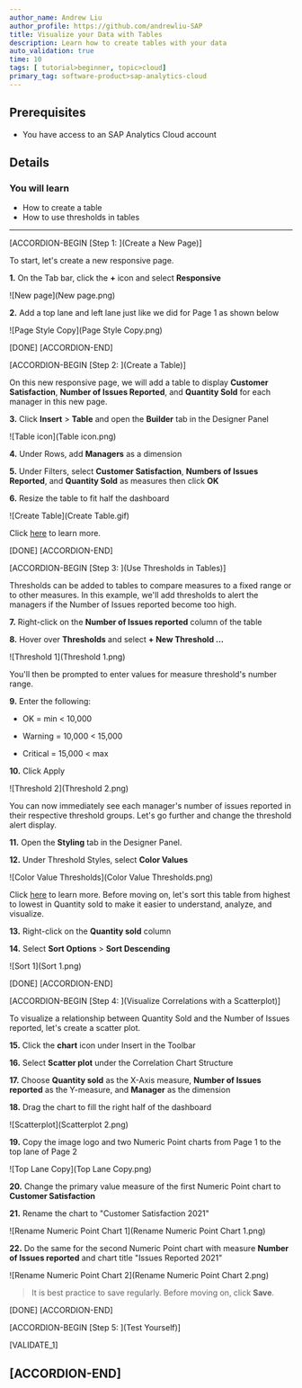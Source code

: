 ```yaml
---
author_name: Andrew Liu
author_profile: https://github.com/andrewliu-SAP
title: Visualize your Data with Tables
description: Learn how to create tables with your data
auto_validation: true
time: 10
tags: [ tutorial>beginner, topic>cloud]
primary_tag: software-product>sap-analytics-cloud
---
```


## Prerequisites
 - You have access to an SAP Analytics Cloud account

## Details
### You will learn
  - How to create a table
  - How to use thresholds in tables

<!-- Add additional information: Background information, longer prerequisites -->

---

[ACCORDION-BEGIN [Step 1: ](Create a New Page)]

To start, let's create a new responsive page.  

**1.** On the Tab bar, click the **+** icon and select **Responsive**

![New page](New page.png)

**2.** Add a top lane and left lane just like we did for Page 1 as shown below

![Page Style Copy](Page Style Copy.png)

[DONE]
[ACCORDION-END]

[ACCORDION-BEGIN [Step 2: ](Create a Table)]

On this new responsive page, we will add a table to display **Customer Satisfaction**, **Number of Issues Reported**, and **Quantity Sold** for each manager in this new page.  

**3.** Click **Insert** > **Table** and open the **Builder** tab in the Designer Panel

![Table icon](Table icon.png)

**4.**	Under Rows, add **Managers** as a dimension  

**5.**	Under Filters, select **Customer Satisfaction**, **Numbers of Issues Reported**, and **Quantity Sold** as measures then click **OK**  

**6.**	Resize the table to fit half the dashboard  

![Create Table](Create Table.gif)

Click [here](https://help.sap.com/viewer/00f68c2e08b941f081002fd3691d86a7/release/en-US/77278faf3b3446b180d7ae9f5b873f94.html) to learn more.

[DONE]
[ACCORDION-END]


[ACCORDION-BEGIN [Step 3: ](Use Thresholds in Tables)]

Thresholds can be added to tables to compare measures to a fixed range or to other measures. In this example, we'll add thresholds to alert the managers if the Number of Issues reported become too high.

**7.**	Right-click on the **Number of Issues reported** column of the table  

**8.**	Hover over **Thresholds** and select **+ New Threshold …**

![Threshold 1](Threshold 1.png)

You'll then be prompted to enter values for measure threshold's number range.

**9.**	Enter the following:  

  - OK = min < 10,000

  - Warning = 10,000 < 15,000

  - Critical = 15,000 < max

**10.**	Click Apply

![Threshold 2](Threshold 2.png)

You can now immediately see each manager's number of issues reported in their respective threshold groups. Let's go further and change the threshold alert display.  

**11.**	Open the **Styling** tab in the Designer Panel.  

**12.**	Under Threshold Styles, select **Color Values**

![Color Value Thresholds](Color Value Thresholds.png)

Click [here](https://help.sap.com/viewer/00f68c2e08b941f081002fd3691d86a7/release/en-US/c7adf4fd59624806b976c7f5d075f5a1.html) to learn more. Before moving on, let's sort this table from highest to lowest in Quantity sold to make it easier to understand, analyze, and visualize.  

**13.**	Right-click on the **Quantity sold** column  

**14.**	Select **Sort Options** > **Sort Descending**

![Sort 1](Sort 1.png)

[DONE]
[ACCORDION-END]

[ACCORDION-BEGIN [Step 4: ](Visualize Correlations with a Scatterplot)]

To visualize a relationship between Quantity Sold and the Number of Issues reported, let's create a scatter plot.

**15.**	Click the **chart** icon under Insert in the Toolbar

**16.**	Select **Scatter plot** under the Correlation Chart Structure  

**17.**	Choose **Quantity sold** as the X-Axis measure, **Number of Issues reported** as the Y-measure, and **Manager** as the dimension  

**18.**	Drag the chart to fill the right half of the dashboard  

![Scatterplot](Scatterplot 2.png)

**19.**	Copy the image logo and two Numeric Point charts from Page 1 to the top lane of Page 2

![Top Lane Copy](Top Lane Copy.png)

**20.**	Change the primary value measure of the first Numeric Point chart to **Customer Satisfaction**  

**21.**	Rename the chart to "Customer Satisfaction 2021"

![Rename Numeric Point Chart 1](Rename Numeric Point Chart 1.png)

**22.** Do the same for the second Numeric Point chart with measure **Number of Issues reported** and chart title "Issues Reported 2021"

![Rename Numeric Point Chart 2](Rename Numeric Point Chart 2.png)

> It is best practice to save regularly. Before moving on, click **Save**.

[DONE]
[ACCORDION-END]

[ACCORDION-BEGIN [Step 5: ](Test Yourself)]

[VALIDATE_1]

[ACCORDION-END]
---
